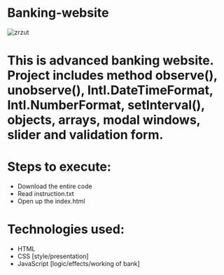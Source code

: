 # Banking-website

![zrzut](https://user-images.githubusercontent.com/105738321/178147385-71a8e81e-99c6-42ed-bc83-76331ee047f0.png)

# This is advanced banking website. Project includes method observe(), unobserve(), Intl.DateTimeFormat, Intl.NumberFormat, setInterval(), objects, arrays, modal windows, slider and validation form.

# Steps to execute:
- Download the entire code
- Read instruction.txt
- Open up the index.html

# Technologies used:
- HTML
- CSS [style/presentation]
- JavaScript [logic/effects/working of bank]
